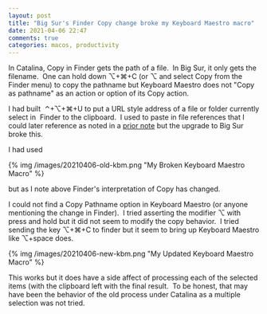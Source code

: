 ```yaml
---
layout: post
title: "Big Sur's Finder Copy change broke my Keyboard Maestro macro"
date: 2021-04-06 22:47
comments: true
categories: macos, productivity
---
```


In Catalina, Copy in Finder gets the path of a file.  In Big Sur, it only gets the filename.  One can hold down ⌥+⌘+C (or ⌥ and select Copy from the Finder menu) to copy the pathname but Keyboard Maestro does not "Copy as pathname" as an action or option of its Copy action.

I had built  ⌃+⌥+⌘+U to put a URL style address of a file or folder currently select in  Finder to the clipboard.   I used to paste in file references that I could later reference as noted in a [prior note](/blog/2020/12/29/open-by-highlighted-url/) but the upgrade to Big Sur broke this.

<!-- more -->

I had used

{% img /images/20210406-old-kbm.png "My Broken Keyboard Maestro Macro" %}

but as I note above Finder's interpretation of Copy has changed.

I could not find a Copy Pathname option in Keyboard Maestro (or anyone mentioning the change in Finder).  I tried asserting the modifier ⌥ with press and hold but it did not seem to modify the copy behavior.  I tried sending the key ⌥+⌘+C to finder but it seem to bring up Keyboard Maestro like ⌥+space does.

{% img /images/20210406-new-kbm.png "My Updated Keyboard Maestro Macro" %}

This works but it does have a side affect of processing each of the selected items (with the clipboard left with the final result.  To be honest, that may have been the behavior of the old process under Catalina as a multiple selection was not tried.